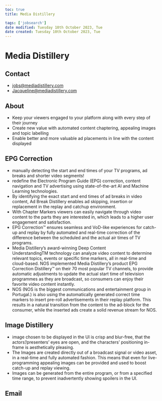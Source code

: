 ```yaml
---
toc: true
title: Media Distillery

tags: ['jobsearch']
date modified: Tuesday 10th October 2023, Tue
date created: Tuesday 10th October 2023, Tue
---
```


# Media Distillery


## Contact
- jobs@mediadistillery.com
- Jacqueline@mediadistillery.com

## About
- Keep your viewers engaged to your platform along with every step of their journey
- Create new value with automated content chaptering, appealing images and topic labelling
- Enable better and more valuable ad placements in line with the content displayed

## EPG Correction
- manually detecting the start and end times of your TV programs, ad breaks and shorter video segments!
- redefine the Electronic Program Guide (EPG) correction, content navigation and TV advertising using state-of-the-art AI and Machine Learning technologies.
- By identifying the exact start and end times of ad breaks in video content, Ad Break Distillery enables ad skipping, insertion or replacement in the replay and catchup environment.
- With Chapter Markers viewers can easily navigate through video content to the parts they are interested in, which leads to a higher user engagement and satisfaction.
- EPG Correction™ ensures seamless and VoD-like experiences for catch-up and replay by fully automated and real-time correction of the difference between the scheduled and the actual air times of TV programs.
- Media Distillery’s award-winning Deep Content UnderstandingTM technology can analyze video content to determine relevant topics, events or specific time markers, all in real-time and cloud-based. NOS implemented Media Distillery’s product EPG Correction Distillery™ on their 70 most popular TV channels, to provide automatic adjustments to update the actual start time of television programmes as they are broadcast, so consumers can enjoy their favorite video content instantly.
- NOS (NOS is the biggest communications and entertainment group in Portugal.) is also using the automatically generated correct time markers to insert pre-roll advertisements in their replay platform. This results in a natural transition from the content to the ad-block for the consumer, while the inserted ads create a solid revenue stream for NOS.

## Image Distillery
- image chosen to be displayed in the UI is crisp and blur-free, that the actors’/presenters’ eyes are open, and the characters’ positioning in-frame is aesthetically pleasing.
- The Images are created directly out of a broadcast signal or video asset, in a real-time and fully automated fashion. This means that even for live-programming appealing images can be provided and used to boost catch-up and replay viewing.
- Images can be generated from the entire program, or from a specified time range, to prevent inadvertently showing spoilers in the UI.

## Email
